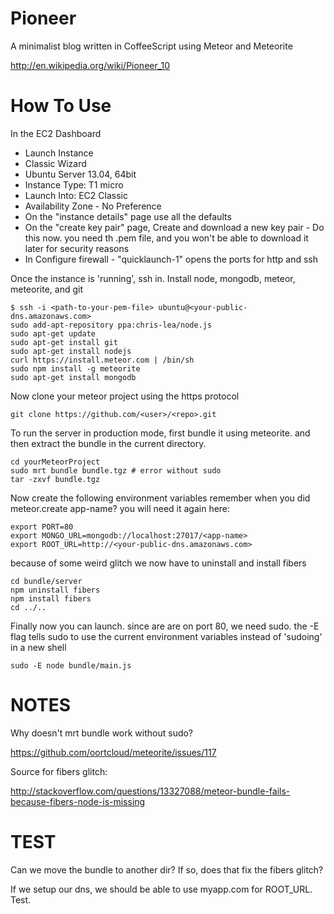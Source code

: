 Pioneer
=======

A minimalist blog written in CoffeeScript using Meteor and Meteorite

http://en.wikipedia.org/wiki/Pioneer_10


How To Use
==========

In the EC2 Dashboard
 - Launch Instance
 - Classic Wizard
 - Ubuntu Server 13.04, 64bit
 - Instance Type: T1 micro
 - Launch Into: EC2 Classic
 - Availability Zone - No Preference
 - On the "instance details" page use all the defaults
 - On the "create key pair" page, Create and download a new key pair - Do this now. you need th .pem file, and you won't be able to download it later for security reasons
 - In Configure firewall - "quicklaunch-1" opens the ports for http and ssh

Once the instance is 'running', ssh in. Install node, mongodb, meteor, meteorite, and git

```
$ ssh -i <path-to-your-pem-file> ubuntu@<your-public-dns.amazonaws.com>
sudo add-apt-repository ppa:chris-lea/node.js
sudo apt-get update
sudo apt-get install git
sudo apt-get install nodejs
curl https://install.meteor.com | /bin/sh
sudo npm install -g meteorite
sudo apt-get install mongodb
 ```
Now clone your meteor project using the https protocol

```
git clone https://github.com/<user>/<repo>.git
```
To run the server in production mode, first bundle it using meteorite. and then extract the bundle in the current directory.

```
cd yourMeteorProject
sudo mrt bundle bundle.tgz # error without sudo
tar -zxvf bundle.tgz
```

Now create the following environment variables remember when you did meteor.create app-name? you will need it again here:

```
export PORT=80
export MONGO_URL=mongodb://localhost:27017/<app-name>
export ROOT_URL=http://<your-public-dns.amazonaws.com>
```

because of some weird glitch we now have to uninstall and install fibers

```
cd bundle/server
npm uninstall fibers
npm install fibers
cd ../..
```

Finally now you can launch. since are are on port 80, we need sudo. the -E flag tells sudo to use the current environment variables instead of 'sudoing' in a new shell

```
sudo -E node bundle/main.js
```

NOTES
=====
Why doesn't mrt bundle work without sudo?

https://github.com/oortcloud/meteorite/issues/117

Source for fibers glitch:

http://stackoverflow.com/questions/13327088/meteor-bundle-fails-because-fibers-node-is-missing

TEST
====
Can we move the bundle to another dir? If so, does that fix the fibers glitch?

If we setup our dns, we should be able to use myapp.com for ROOT_URL. Test.
